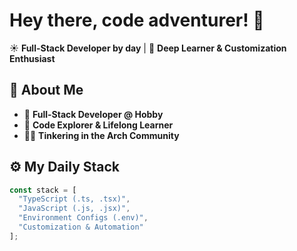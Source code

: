 # Hey there, code adventurer! 👋  

☀️ **Full-Stack Developer by day** | 🌙 **Deep Learner & Customization Enthusiast**  

## 🚀 About Me  
- 🎯 **Full-Stack Developer @ Hobby**  
- 🎤 **Code Explorer & Lifelong Learner**  
- 🏴‍☠️ **Tinkering in the Arch Community**  

## ⚙️ My Daily Stack  
```js
const stack = [
  "TypeScript (.ts, .tsx)",
  "JavaScript (.js, .jsx)",
  "Environment Configs (.env)",
  "Customization & Automation"
];
